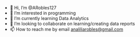 - 👋 Hi, I’m @ARobles127
- 👀 I’m interested in programming
- 🌱 I’m currently learning Data Analytics
- 💞️ I’m looking to collaborate on learning/creating data reports 
- 📫 How to reach me by email analiliarobles@gmail.com 

<!---
ARobles127/ARobles127 is a ✨ special ✨ repository because its `README.md` (this file) appears on your GitHub profile.
You can click the Preview link to take a look at your changes.
--->
